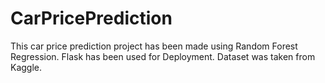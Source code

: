 # CarPricePrediction
This car price prediction project has been made using Random Forest Regression.
Flask has been used for Deployment.
Dataset was taken from Kaggle.
